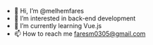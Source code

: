 - 👋 Hi, I’m @melhemfares
- 👀 I’m interested in back-end development
- 🌱 I’m currently learning Vue.js
- 📫 How to reach me faresm0305@gmail.com

<!---
melhemfares/melhemfares is a ✨ special ✨ repository because its `README.md` (this file) appears on your GitHub profile.
You can click the Preview link to take a look at your changes.
--->
